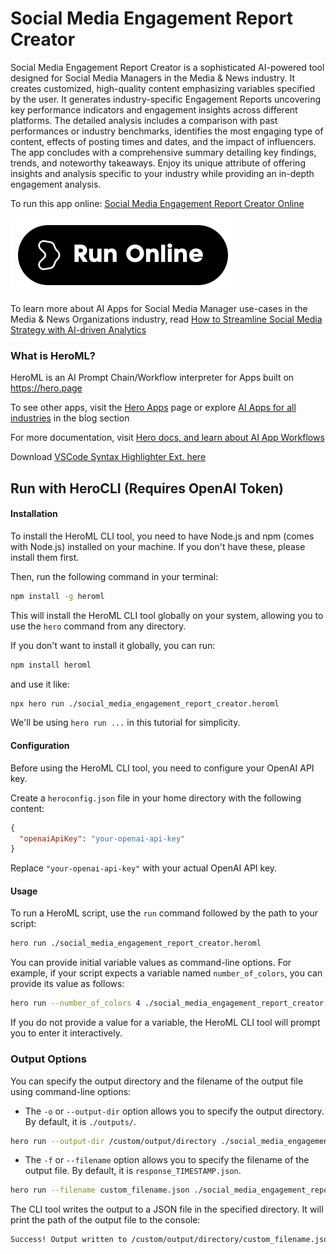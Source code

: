 # Social Media Engagement Report Creator

Social Media Engagement Report Creator is a sophisticated AI-powered tool designed for Social Media Managers in the Media & News industry. It creates customized, high-quality content emphasizing variables specified by the user. It generates industry-specific Engagement Reports uncovering key performance indicators and engagement insights across different platforms. The detailed analysis includes a comparison with past performances or industry benchmarks, identifies the most engaging type of content, effects of posting times and dates, and the impact of influencers. The app concludes with a comprehensive summary detailing key findings, trends, and noteworthy takeaways. Enjoy its unique attribute of offering insights and analysis specific to your industry while providing an in-depth engagement analysis.

To run this app online: [Social Media Engagement Report Creator Online](https://hero.page/app/social-media-engagement-report-creator-ai-powered-industry-specific-engagement-analytics/acsVVgLjaa5HCfBCD9tu)

[![Run Social Media Engagement Report Creator Online](/assets/run.svg)](https://hero.page/app/social-media-engagement-report-creator-ai-powered-industry-specific-engagement-analytics/acsVVgLjaa5HCfBCD9tu)

To learn more about AI Apps for Social Media Manager use-cases in the Media & News Organizations industry, read [How to Streamline Social Media Strategy with AI-driven Analytics](https://hero.page/blog/ai/media-and-news-organizations/how-to-streamline-social-media-strategy-with-ai-driven-analytics/171025)

### What is HeroML?
HeroML is an AI Prompt Chain/Workflow interpreter for Apps built on https://hero.page 

To see other apps, visit the [Hero Apps](https://hero.page/apps) page or explore [AI Apps for all industries](https://hero.page/blog) in the blog section

For more documentation, visit [Hero docs, and learn about AI App Workflows](https://hero.page/tutorials/introduction-to-heroml)

Download [VSCode Syntax Highlighter Ext. here](https://marketplace.visualstudio.com/items?itemName=hero-page.heroml)

## Run with HeroCLI (Requires OpenAI Token)

#### Installation

To install the HeroML CLI tool, you need to have Node.js and npm (comes with Node.js) installed on your machine. If you don't have these, please install them first. 

Then, run the following command in your terminal:

```bash
npm install -g heroml
```

This will install the HeroML CLI tool globally on your system, allowing you to use the `hero` command from any directory.

If you don't want to install it globally, you can run:

```bash
npm install heroml
```

and use it like:

```bash
npx hero run ./social_media_engagement_report_creator.heroml
```

We'll be using `hero run ...` in this tutorial for simplicity.

#### Configuration

Before using the HeroML CLI tool, you need to configure your OpenAI API key. 

Create a `heroconfig.json` file in your home directory with the following content:

```json
{
  "openaiApiKey": "your-openai-api-key"
}
```

Replace `"your-openai-api-key"` with your actual OpenAI API key.

#### Usage

To run a HeroML script, use the `run` command followed by the path to your script:

```bash
hero run ./social_media_engagement_report_creator.heroml
```

You can provide initial variable values as command-line options. For example, if your script expects a variable named `number_of_colors`, you can provide its value as follows:

```bash
hero run --number_of_colors 4 ./social_media_engagement_report_creator.heroml
```

If you do not provide a value for a variable, the HeroML CLI tool will prompt you to enter it interactively.

### Output Options

You can specify the output directory and the filename of the output file using command-line options:

- The `-o` or `--output-dir` option allows you to specify the output directory. By default, it is `./outputs/`.

```bash
hero run --output-dir /custom/output/directory ./social_media_engagement_report_creator.heroml
```

- The `-f` or `--filename` option allows you to specify the filename of the output file. By default, it is `response_TIMESTAMP.json`.

```bash
hero run --filename custom_filename.json ./social_media_engagement_report_creator.heroml
```

The CLI tool writes the output to a JSON file in the specified directory. It will print the path of the output file to the console:

```bash
Success! Output written to /custom/output/directory/custom_filename.json
```

